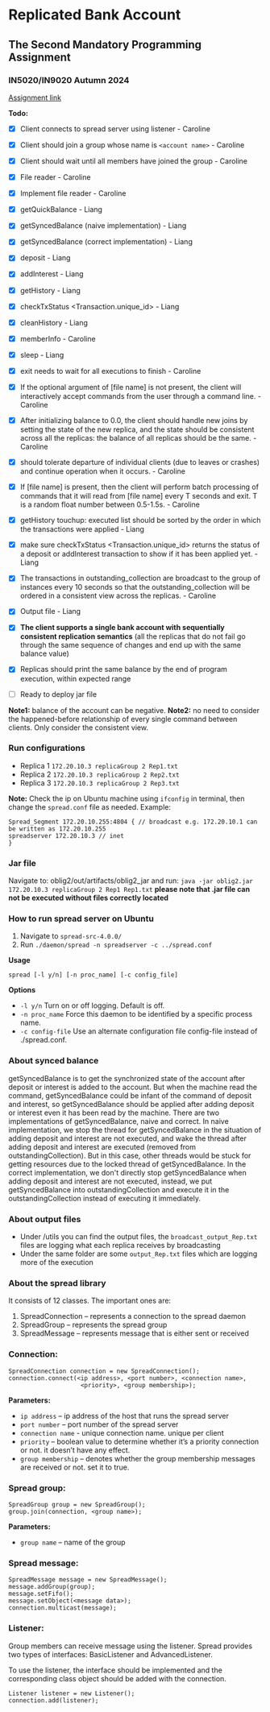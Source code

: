# Replicated Bank Account
## The Second Mandatory Programming Assignment
### IN5020/IN9020 Autumn 2024

[Assignment link](https://www.uio.no/studier/emner/matnat/ifi/IN5020/h24/timeplan/in5020_2024_assignment2.pdf)

<b>Todo:</b>
- [x] Client connects to spread server using listener - Caroline
- [x] Client should join a group whose name is `<account name>` - Caroline
- [x] Client should wait until all members have joined the group - Caroline
- [x] File reader - Caroline
- [x] Implement file reader - Caroline
- [x] getQuickBalance - Liang
- [x] getSyncedBalance (naive implementation) - Liang
- [x] getSyncedBalance (correct implementation) - Liang
- [x] deposit <amount> - Liang
- [x] addInterest <percent> - Liang
- [x] getHistory - Liang
- [x] checkTxStatus <Transaction.unique_id> - Liang
- [x] cleanHistory - Liang
- [x] memberInfo - Caroline
- [x] sleep <duration> - Liang
- [x] exit needs to wait for all executions to finish - Caroline
- [x] If the optional argument of [file name] is not present, the client will interactively accept commands from the user through a command line. - Caroline
- [x] After initializing balance to 0.0, the client should handle new joins by setting the state of the new replica, and the state should be consistent across all the replicas: the balance of all replicas should be the same. - Caroline

- [x] should tolerate departure of individual clients (due to leaves or crashes) and continue operation when it occurs. - Caroline
- [x] If [file name] is present, then the client will perform batch processing of commands that it will read from [file name] every T seconds and exit. T is a random float number between 0.5-1.5s. - Caroline
- [x] getHistory touchup: executed list should be sorted by the order in which the transactions were applied - Liang
- [x] make sure checkTxStatus <Transaction.unique_id> returns the status of a deposit or addInterest transaction to show if it has been applied yet. - Liang
- [x] The transactions in outstanding_collection are broadcast to the group of instances every 10 seconds so that the outstanding_collection will be ordered in a consistent view across the replicas. - Caroline
- [x] Output file - Liang

- [x] <b>The client supports a single bank account with sequentially consistent replication semantics</b> (all the replicas that do
  not fail go through the same sequence of changes and end up with the same balance value)
- [x] Replicas should print the same balance by the end of program execution, within expected range
- [ ] Ready to deploy jar file

<b>Note1:</b> balance of the account can be negative.
<b>Note2:</b> no need to consider the happened-before relationship of every single command
between clients. Only consider the consistent view.

### Run configurations
- Replica 1 `172.20.10.3 replicaGroup 2 Rep1.txt`
- Replica 2 `172.20.10.3 replicaGroup 2 Rep2.txt`
- Replica 3 `172.20.10.3 replicaGroup 2 Rep3.txt`

<b>Note:</b> Check the ip on Ubuntu machine using `ifconfig` in terminal, then change the `spread.conf` file as needed.
Example:
```
Spread_Segment 172.20.10.255:4804 { // broadcast e.g. 172.20.10.1 can be written as 172.20.10.255
spreadserver 172.20.10.3 // inet
}

```

### Jar file
Navigate to: oblig2/out/artifacts/oblig2_jar and run:
`java -jar oblig2.jar 172.20.10.3 replicaGroup 2 Rep1 Rep1.txt`
<b>please note that .jar file can not be executed without files correctly located</b>

### How to run spread server on Ubuntu
1. Navigate to `spread-src-4.0.0/`
2. Run `./daemon/spread -n spreadserver -c ../spread.conf`

<b>Usage</b>
```
spread [-l y/n] [-n proc_name] [-c config_file]
```

<b>Options</b>
- `-l y/n` Turn on or off logging. Default is off.
- `-n proc_name` Force this daemon to be identified by a specific process name.
- `-c config-file` Use an alternate configuration file config-file instead of ./spread.conf.

### About synced balance
getSyncedBalance is to get the synchronized state of the account after deposit or interest is added to the account. 
But when the machine read the command, getSyncedBalance could be infant of the command of deposit and interest, 
so getSyncedBalance should be applied after adding deposit or interest even it has been read by the machine. 
There are two implementations of getSyncedBalance, naive and correct. In naive implementation, we stop the thread for 
getSyncedBalance in the situation of adding deposit and interest are not executed, and wake the thread after adding deposit 
and interest are executed (removed from outstandingCollection). 
But in this case, other threads would be stuck for getting resources due to the locked thread of getSyncedBalance. 
In the correct implementation, we don't directly stop getSyncedBalance when adding deposit and interest are not executed, 
instead, we put getSyncedBalance into outstandingCollection and execute it in the  outstandingCollection instead of executing it immediately.

### About output files
- Under /utils you can find the output files, the `broadcast_output_Rep.txt` files are logging what each replica receives by broadcasting
- Under the same folder are some `output_Rep.txt` files which are logging more of the execution

### About the spread library
It consists of 12 classes. The important ones are:
1. SpreadConnection – represents a connection to the spread daemon
2. SpreadGroup – represents the spread group
3. SpreadMessage – represents message that is either sent or received

### Connection:
```
SpreadConnection connection = new SpreadConnection();
connection.connect(<ip address>, <port number>, <connection name>, 
                    <priority>, <group membership>);
```
<b>Parameters:</b>
- `ip address` – ip address of the host that runs the spread server
- `port number` – port number of the spread server
- `connection name` - unique connection name. unique per client
- `priority` – boolean value to determine whether it’s a priority connection or not. it  doesn’t have any effect.
- `group membership` – denotes whether the group membership messages are received or not. set it to true.

### Spread group:
```
SpreadGroup group = new SpreadGroup();
group.join(connection, <group name>);
```
<b>Parameters:</b>
- `group name` – name of the group

### Spread message:
```
SpreadMessage message = new SpreadMessage();
message.addGroup(group);
message.setFifo();
message.setObject(<message data>);
connection.multicast(message);
```
### Listener:
Group members can receive message using the listener. Spread provides two types of interfaces: 
BasicListener and AdvancedListener. 

To use the listener, the interface should be 
implemented and the corresponding class object should be added with the connection.
```
Listener listener = new Listener();
connection.add(listener);
```
